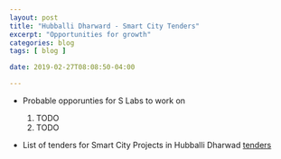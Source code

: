 ```yaml
---
layout: post
title: "Hubballi Dharward - Smart City Tenders"
excerpt: "Opportunities for growth"
categories: blog
tags: [ blog ]

date: 2019-02-27T08:08:50-04:00

---
```




* Probable opporunties for S Labs to work on 
	1. TODO
	2. TODO 

* List of tenders for Smart City Projects in Hubballi Dharwad [tenders](http://www.hubballidharwadsmartcity.com/smart-city-projects-tenders.html)



